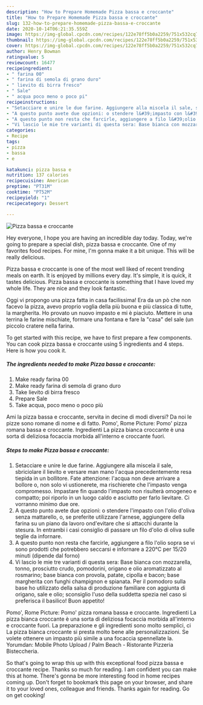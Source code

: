 ```yaml
---
description: "How to Prepare Homemade Pizza bassa e croccante"
title: "How to Prepare Homemade Pizza bassa e croccante"
slug: 132-how-to-prepare-homemade-pizza-bassa-e-croccante
date: 2020-10-14T06:21:35.559Z
image: https://img-global.cpcdn.com/recipes/122e78ff5b0a2259/751x532cq70/pizza-bassa-e-croccante-recipe-main-photo.jpg
thumbnail: https://img-global.cpcdn.com/recipes/122e78ff5b0a2259/751x532cq70/pizza-bassa-e-croccante-recipe-main-photo.jpg
cover: https://img-global.cpcdn.com/recipes/122e78ff5b0a2259/751x532cq70/pizza-bassa-e-croccante-recipe-main-photo.jpg
author: Henry Bowman
ratingvalue: 5
reviewcount: 16477
recipeingredient:
- " farina 00"
- " farina di semola di grano duro"
- " lievito di birra fresco"
- " Sale"
- " acqua poco meno o poco pi"
recipeinstructions:
- "Setacciare e unire le due farine. Aggiungere alla miscela il sale, sbriciolare il lievito e versare man mano l&#39;acqua precedentemente resa tiepida in un bollitore. Fate attenzione: l&#39;acqua non deve arrivare a bollore o, non solo vi ustionerete, ma rischierete che l&#39;impasto venga compromesso. Impastare fin quando l&#39;impasto non risulterà omogeneo e compatto; poi riporlo in un luogo caldo e asciutto per farlo lievitare. Ci vorranno minimo due ore."
- "A questo punto avete due opzioni: o stendere l&#39;impasto con l&#39;olio d&#39;oliva senza mattarello, o, se preferite utilizzare l&#39;arnese, aggiungere della farina su un piano da lavoro ond&#39;evitare che si attacchi durante la stesura. In entrambi i casi consiglio di passare un filo d&#39;olio di oliva sulle teglie da infornare."
- "A questo punto non resta che farcirle, aggiungere a filo l&#39;olio sopra se vi sono prodotti che potrebbero seccarsi e infornare a 220°C per 15/20 minuti (dipende dal forno)"
- "Vi lascio le mie tre varianti di questa sera: Base bianca con mozzarella, tonno, prosciutto crudo, pomodorini, origano e olio aromatizzato al rosmarino; base bianca con provola, patate, cipolla e bacon; base margherita con funghi champignon e spianata. Per il pomodoro sulla base ho utilizzato della salsa di produzione familiare con aggiunta di origano, sale e olio; sconsiglio l&#39;uso della suddetta spezia nel caso si preferisca il basilico! Buon appetito!"
categories:
- Recipe
tags:
- pizza
- bassa
- e

katakunci: pizza bassa e 
nutrition: 137 calories
recipecuisine: American
preptime: "PT31M"
cooktime: "PT52M"
recipeyield: "1"
recipecategory: Dessert

---
```



![Pizza bassa e croccante](https://img-global.cpcdn.com/recipes/122e78ff5b0a2259/751x532cq70/pizza-bassa-e-croccante-recipe-main-photo.jpg)

Hey everyone, I hope you are having an incredible day today. Today, we're going to prepare a special dish, pizza bassa e croccante. One of my favorites food recipes. For mine, I'm gonna make it a bit unique. This will be really delicious.

Pizza bassa e croccante is one of the most well liked of recent trending meals on earth. It is enjoyed by millions every day. It's simple, it is quick, it tastes delicious. Pizza bassa e croccante is something that I have loved my whole life. They are nice and they look fantastic.

Oggi vi propongo una pizza fatta in casa facilissima! Era da un pò che non facevo la pizza, avevo proprio voglia della più buona e più classica di tutte, la margherita. Ho provato un nuovo impasto e mi è piaciuto. Mettere in una terrina le farine mischiate, formare una fontana e fare la &#34;casa&#34; del sale (un piccolo cratere nella farina.


To get started with this recipe, we have to first prepare a few components. You can cook pizza bassa e croccante using 5 ingredients and 4 steps. Here is how you cook it.

<!--inarticleads1-->

##### The ingredients needed to make Pizza bassa e croccante:

1. Make ready  farina 00
1. Make ready  farina di semola di grano duro
1. Take  lievito di birra fresco
1. Prepare  Sale
1. Take  acqua, poco meno o poco più


Ami la pizza bassa e croccante, servita in decine di modi diversi? Da noi le pizze sono romane di nome e di fatto. Pomo&#39;, Rome Picture: Pomo&#39; pizza romana bassa e croccante. Ingredienti La pizza bianca croccante è una sorta di deliziosa focaccia morbida all&#39;interno e croccante fuori. 

<!--inarticleads2-->

##### Steps to make Pizza bassa e croccante:

1. Setacciare e unire le due farine. Aggiungere alla miscela il sale, sbriciolare il lievito e versare man mano l&#39;acqua precedentemente resa tiepida in un bollitore. Fate attenzione: l&#39;acqua non deve arrivare a bollore o, non solo vi ustionerete, ma rischierete che l&#39;impasto venga compromesso. Impastare fin quando l&#39;impasto non risulterà omogeneo e compatto; poi riporlo in un luogo caldo e asciutto per farlo lievitare. Ci vorranno minimo due ore.
1. A questo punto avete due opzioni: o stendere l&#39;impasto con l&#39;olio d&#39;oliva senza mattarello, o, se preferite utilizzare l&#39;arnese, aggiungere della farina su un piano da lavoro ond&#39;evitare che si attacchi durante la stesura. In entrambi i casi consiglio di passare un filo d&#39;olio di oliva sulle teglie da infornare.
1. A questo punto non resta che farcirle, aggiungere a filo l&#39;olio sopra se vi sono prodotti che potrebbero seccarsi e infornare a 220°C per 15/20 minuti (dipende dal forno)
1. Vi lascio le mie tre varianti di questa sera: Base bianca con mozzarella, tonno, prosciutto crudo, pomodorini, origano e olio aromatizzato al rosmarino; base bianca con provola, patate, cipolla e bacon; base margherita con funghi champignon e spianata. Per il pomodoro sulla base ho utilizzato della salsa di produzione familiare con aggiunta di origano, sale e olio; sconsiglio l&#39;uso della suddetta spezia nel caso si preferisca il basilico! Buon appetito!


Pomo&#39;, Rome Picture: Pomo&#39; pizza romana bassa e croccante. Ingredienti La pizza bianca croccante è una sorta di deliziosa focaccia morbida all&#39;interno e croccante fuori. La preparazione e gli ingredienti sono molto semplici, ci La pizza bianca croccante si presta molto bene alle personalizzazioni. Se volete ottenere un impasto più simile a una focaccia spennellate la. Yorumdan: Mobile Photo Upload / Palm Beach - Ristorante Pizzeria Bisteccheria. 

So that's going to wrap this up with this exceptional food pizza bassa e croccante recipe. Thanks so much for reading. I am confident you can make this at home. There's gonna be more interesting food in home recipes coming up. Don't forget to bookmark this page on your browser, and share it to your loved ones, colleague and friends. Thanks again for reading. Go on get cooking!
